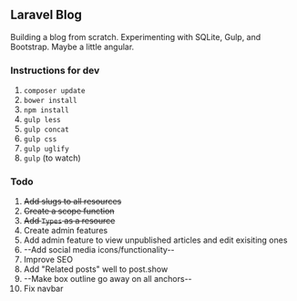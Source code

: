 ## Laravel Blog

Building a blog from scratch. Experimenting with SQLite, Gulp, and Bootstrap. Maybe a little angular.


### Instructions for dev

1. `composer update`
2. `bower install`
3. `npm install`
4. `gulp less`
5. `gulp concat`
6. `gulp css`
7. `gulp uglify`
8. `gulp` (to watch)

### Todo

1. <s>Add slugs to all resources</s>
2. <s>Create a scope function</s>
3. <s>Add `Types` as a resource</s>
4. Create admin features
5. Add admin feature to view unpublished articles and edit exisiting ones
6. --Add social media icons/functionality--
7. Improve SEO
8. Add "Related posts" well to post.show
9. --Make box outline go away on all anchors--
10. Fix navbar